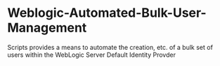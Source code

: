 Weblogic-Automated-Bulk-User-Management
=======================================

Scripts provides a means to automate the creation, etc. of a bulk set of users within the WebLogic Server Default Identity Provder
